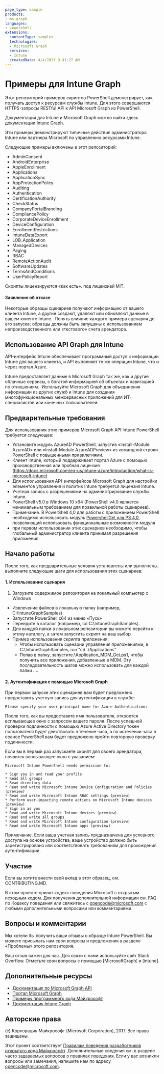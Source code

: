 ```yaml
---
page_type: sample
products:
- ms-graph
languages:
- powershell
extensions:
  contentType: samples
  technologies:
  - Microsoft Graph 
  services:
  - Intune
  createdDate: 4/4/2017 9:41:27 AM
---
```

# Примеры для Intune Graph

Этот репозиторий примеров скриптов PowerShell демонстрирует, как получать доступ к ресурсам службы Intune. Для этого совершаются HTTPS-запросы RESTful API к API Microsoft Graph из PowerShell.

Документация для Intune и Microsoft Graph можно найти здесь [документации Intune Graph](https://developer.microsoft.com/en-us/graph/docs/api-reference/beta/resources/intune_graph_overview).

Эти примеры демонстрируют типичные действия администратора Intune или партнера Microsoft по управлению ресурсами Intune.

Следующие примеры включены в этот репозиторий:
- AdminConsent
- AndroidEnterprise
- AppleEnrollment
- Applications
- ApplicationSync
- AppProtectionPolicy
- Auditing
- Authentication
- CertificationAuthority
- CheckStatus
- CompanyPortalBranding
- CompliancePolicy
- CorporateDeviceEnrollment
- DeviceConfiguration
- EnrollmentRestrictions
- IntuneDataExport
- LOB_Application
- ManagedDevices
- Paging
- RBAC
- RemoteActionAudit
- SoftwareUpdates
- TermsAndConditions
- UserPolicyReport

Скрипты лицензируются «как есть». под лицензией MIT.

#### Заявление об отказе
Некоторые образцы сценариев получают информацию от вашего клиента Intune, а другие создают, удаляют или обновляют данные в вашем клиенте Intune.  Понять влияние каждого примера сценария до его запуска; образцы должны быть запущены с использованием непроизводственного или «тестового» счета арендатора. 

## Использование API Graph для Intune
API-интерфейс Intune обеспечивает программный доступ к информации Intune для вашего клиента, и API выполняет те же операции Intune, что и через портал Azure.  

Intune предоставляет данные в Microsoft Graph так же, как и другие облачные сервисы, с богатой информацией об объектах и навигацией по отношениям.  Используйте Microsoft Graph для объединения информации из других служб и Intune для создания многофункциональных межсервисных приложений для ИТ-специалистов или конечных пользователей.     

## Предварительные требования
Для использования этих примеров Microsoft Graph API Intune PowerShell требуется следующее:
* Установите модуль AzureAD PowerShell, запустив «Install-Module AzureAD» или «Install-Module AzureADPreview» из командной строки PowerShell с повышенными привилегиями.
* Клиент Intune, который поддерживает портал Azure с помощью производственная или пробная лицензия (https://docs.microsoft.com/en-us/intune-azure/introduction/what-is-microsoft-intune)
* Для использования API-интерфейсов Microsoft Graph для настройки элементов управления и политик Intune требуется лицензия Intune.
* Учетная запись с разрешениями на администрирование службы Intune.
* PowerShell v5.0 в Windows 10 x64 (PowerShell v4.0 является минимальным требованием для правильной работы сценариев).
* Примечание. В PowerShell 4,0 для работы с приложением PowerShell необходимо использовать модуль [PowershellGet для PS 4,0](https://www.microsoft.com/en-us/download/details.aspx?id=51451), позволяющий использовать функциональные возможности модуля
* при первом использовании этих сценариев необходимо, чтобы глобальный администратор клиента принимал разрешения приложения.

## Начало работы
После того, как предварительные условия установлены или выполнены, выполните следующие шаги для использования этих сценариев:

#### 1. Использование сценария

1. Загрузите содержимое репозитория на локальный компьютер с Windows
* Извлечение файлов в локальную папку (например, C:\IntuneGraphSamples)
* Запустите PowerShell x64 из меню «Пуск»
* Перейдите в каталог (например, cd C:\IntuneGraphSamples).
* Для каждой папки в локальном репозитории вы можете перейти к этому каталогу, а затем запустить скрипт на ваш выбор
* Пример использования скрипта приложения:
  * Чтобы использовать сценарии управления приложениями, в C:\IntuneGraphSamples, run "cd .\Applications\"
  * Попав в папку, запустите.\Application_MDM_Get.ps1,
  чтобы получить все приложения, добавленные в MDM. Эту последовательность шагов можно использовать для каждой папки ....

#### 2. Аутентификация с помощью Microsoft Graph
При первом запуске этих сценариев вам будет предложено предоставить учетную запись для аутентификации в службе:
```
Please specify your user principal name for Azure Authentication:
```
После того, как вы предоставите имя пользователя, откроется всплывающее окно с запросом вашего пароля. После успешной проверки подлинности с помощью Azure Active Directory токен пользователя будет действовать в течение часа, а по истечении часа в сеансе PowerShell вам будет предложено пройти повторную проверку подлинности.

Если вы в первый раз запускаете скрипт для своего арендатора, появится всплывающее окно с указанием:

```
Microsoft Intune PowerShell needs permission to:

* Sign you in and read your profile
* Read all groups
* Read directory data
* Read and write Microsoft Intune Device Configuration and Policies (preview)
* Read and write Microsoft Intune RBAC settings (preview)
* Perform user-impacting remote actions on Microsoft Intune devices (preview)
* Sign in as you
* Read and write Microsoft Intune devices (preview)
* Read and write all groups
* Read and write Microsoft Intune configuration (preview)
* Read and write Microsoft Intune apps (preview)
```

Примечание. Если ваша учетная запись предназначена для условного доступа на основе устройства, ваше устройство должно быть зарегистрировано или соответствовать требованиям для прохождения аутентификации.

## Участие

Если вы хотите внести свой вклад в этот образец, см. CONTRIBUTING.MD.

В этом проекте принят кодекс поведения Microsoft с открытым исходным кодом. Для получения дополнительной информации см. FAQ по Кодексу поведения или свяжитесь с opencode@microsoft.com с любыми дополнительными вопросами или комментариями.

## Вопросы и комментарии

Мы хотели бы получить ваши отзывы о образце Intune PowerShell. Вы можете присылать нам свои вопросы и предложения в разделе «Проблемы» этого репозитория.

Ваш отзыв важен для нас. Для связи с нами используйте сайт Stack Overflow. Отметьте свои вопросы с помощью \[MicrosoftGraph] и \[intune].


## Дополнительные ресурсы
* [Документация по Microsoft Graph API](https://developer.microsoft.com/en-us/graph/docs)
* [Портал Microsoft Graph](https://developer.microsoft.com/en-us/graph/graph-explorer)
* [Примеры программного кода Майкрософт](https://developer.microsoft.com/en-us/graph/code-samples-and-sdks)
* [Документация Intune Graph](https://developer.microsoft.com/en-us/graph/docs/api-reference/beta/resources/intune_graph_overview)

## Авторские права
(c) Корпорация Майкрософт (Microsoft Corporation), 2017. Все права защищены.

Этот проект соответствует [Правилам поведения разработчиков открытого кода Майкрософт](https://opensource.microsoft.com/codeofconduct/). Дополнительные сведения см. в разделе [часто задаваемых вопросов о правилах поведения](https://opensource.microsoft.com/codeofconduct/faq/). Если у вас возникли вопросы или замечания, напишите нам по адресу [opencode@microsoft.com](mailto:opencode@microsoft.com).
